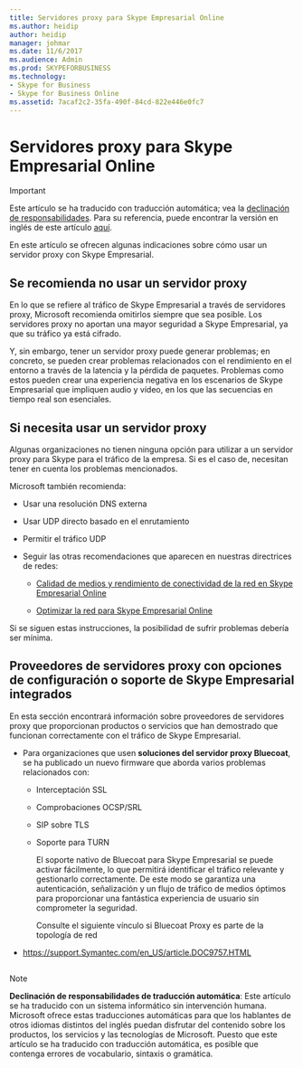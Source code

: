 ```yaml
---
title: Servidores proxy para Skype Empresarial Online
ms.author: heidip
author: heidip
manager: johmar
ms.date: 11/6/2017
ms.audience: Admin
ms.prod: SKYPEFORBUSINESS
ms.technology:
- Skype for Business
- Skype for Business Online
ms.assetid: 7acaf2c2-35fa-490f-84cd-822e446e0fc7
---
```



# Servidores proxy para Skype Empresarial Online

> [!IMPORTANT]
> Este artículo se ha traducido con traducción automática; vea la  [declinación de responsabilidades](7acaf2c2-35fa-490f-84cd-822e446e0fc7.md#MT_Footer). Para su referencia, puede encontrar la versión en inglés de este artículo  [aquí](https://support.office.com/en-us/article/7acaf2c2-35fa-490f-84cd-822e446e0fc7). 
  
    
    


En este artículo se ofrecen algunas indicaciones sobre cómo usar un servidor proxy con Skype Empresarial.
  
    
    


## Se recomienda no usar un servidor proxy

En lo que se refiere al tráfico de Skype Empresarial a través de servidores proxy, Microsoft recomienda omitirlos siempre que sea posible. Los servidores proxy no aportan una mayor seguridad a Skype Empresarial, ya que su tráfico ya está cifrado.
  
    
    
Y, sin embargo, tener un servidor proxy puede generar problemas; en concreto, se pueden crear problemas relacionados con el rendimiento en el entorno a través de la latencia y la pérdida de paquetes. Problemas como estos pueden crear una experiencia negativa en los escenarios de Skype Empresarial que impliquen audio y vídeo, en los que las secuencias en tiempo real son esenciales.
  
    
    

## Si necesita usar un servidor proxy

Algunas organizaciones no tienen ninguna opción para utilizar a un servidor proxy para Skype para el tráfico de la empresa. Si es el caso de, necesitan tener en cuenta los problemas mencionados.
  
    
    
Microsoft también recomienda:
  
    
    

- Usar una resolución DNS externa
    
  
- Usar UDP directo basado en el enrutamiento
    
  
- Permitir el tráfico UDP 
    
  
- Seguir las otras recomendaciones que aparecen en nuestras directrices de redes:
    
  -  [Calidad de medios y rendimiento de conectividad de la red en Skype Empresarial Online](https://support.office.com/en-us/article/Media-Quality-and-Network-Connectivity-Performance-in-Skype-for-Business-Online-5fe3e01b-34cf-44e0-b897-b0b2a83f0917)
    
  
  -  [Optimizar la red para Skype Empresarial Online](https://support.office.com/en-us/article/Optimizing-your-network-for-Skype-for-Business-Online-b363bdca-b00d-4150-96c3-ec7eab5a8a43)
    
  
Si se siguen estas instrucciones, la posibilidad de sufrir problemas debería ser mínima.
  
    
    

## Proveedores de servidores proxy con opciones de configuración o soporte de Skype Empresarial integrados

En esta sección encontrará información sobre proveedores de servidores proxy que proporcionan productos o servicios que han demostrado que funcionan correctamente con el tráfico de Skype Empresarial.
  
    
    

- Para organizaciones que usen **soluciones del servidor proxy Bluecoat**, se ha publicado un nuevo firmware que aborda varios problemas relacionados con:
    
  - Interceptación SSL
    
  
  - Comprobaciones OCSP/SRL
    
  
  - SIP sobre TLS
    
  
  - Soporte para TURN
    
  

    El soporte nativo de Bluecoat para Skype Empresarial se puede activar fácilmente, lo que permitirá identificar el tráfico relevante y gestionarlo correctamente. De este modo se garantiza una autenticación, señalización y un flujo de tráfico de medios óptimos para proporcionar una fantástica experiencia de usuario sin comprometer la seguridad.
    
    Consulte el siguiente vínculo si Bluecoat Proxy es parte de la topología de red
    
  
- https://support.Symantec.com/en_US/article.DOC9757.HTML
    
  

## 
<a name="MT_Footer"> </a>


> [!NOTE]
> **Declinación de responsabilidades de traducción automática**: Este artículo se ha traducido con un sistema informático sin intervención humana. Microsoft ofrece estas traducciones automáticas para que los hablantes de otros idiomas distintos del inglés puedan disfrutar del contenido sobre los productos, los servicios y las tecnologías de Microsoft. Puesto que este artículo se ha traducido con traducción automática, es posible que contenga errores de vocabulario, sintaxis o gramática. 
  
    
    


